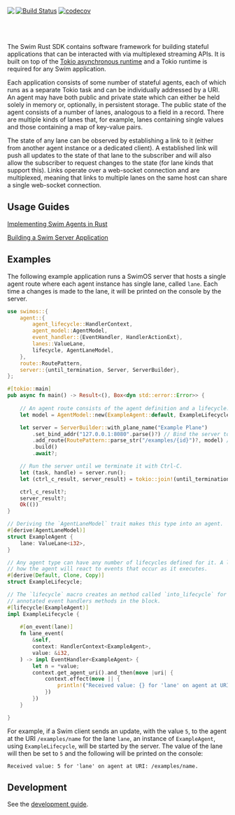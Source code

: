 [![Build Status](https://dev.azure.com/swimai-build/swim-rust/_apis/build/status/swimos.swim-rust?branchName=main)](https://dev.azure.com/swimai-build/swim-rust/_build/latest?definitionId=1&branchName=main)
[![codecov](https://codecov.io/gh/swimos/swim-rust/branch/main/graph/badge.svg?token=IVWBLXCGW8)](https://codecov.io/gh/swimos/swim-rust)
<a href="https://www.swimos.org"><img src="https://docs.swimos.org/readme/marlin-blue.svg" align="left"></a>
<br><br><br><br>

The Swim Rust SDK contains software framework for building stateful applications that can be interacted
with via multiplexed streaming APIs. It is built on top of the [Tokio asynchronous runtime](https://tokio.rs/)
and a Tokio runtime is required for any Swim application.

Each application consists of some number of stateful agents, each of which runs as a separate Tokio task
and can be individually addressed by a URI. An agent may have both public and private state which can either
be held solely in memory or, optionally, in persistent storage. The public state of the agent consists of a
number of lanes, analogous to a field in a record. There are multiple kinds of lanes that, for example, lanes
containing single values and those containing a map of key-value pairs.

The state of any lane can be observed by establishing a link to it (either from another agent instance or a
dedicated client). A established link will push all updates to the state of that lane to the subscriber and
will also allow the subscriber to request changes to the state (for lane kinds that support this). Links
operate over a web-socket connection and are multiplexed, meaning that links to multiple lanes on the same
host can share a single web-socket connection.

## Usage Guides

[Implementing Swim Agents in Rust](docs/agent.md)

[Building a Swim Server Application](docs/server.md)

## Examples

The following example application runs a SwimOS server that hosts a single agent route where each agent instance
has single lane, called `lane`. Each time a changes is made to the lane, it will be printed on the console by the
server.

```rust
use swimos::{
    agent::{
        agent_lifecycle::HandlerContext,
        agent_model::AgentModel,
        event_handler::{EventHandler, HandlerActionExt},
        lanes::ValueLane,
        lifecycle, AgentLaneModel,
    },
    route::RoutePattern,
    server::{until_termination, Server, ServerBuilder},
};

#[tokio::main]
pub async fn main() -> Result<(), Box<dyn std::error::Error>> {
    
    // An agent route consists of the agent definition and a lifecycle.
    let model = AgentModel::new(ExampleAgent::default, ExampleLifecycle.into_lifecycle());

    let server = ServerBuilder::with_plane_name("Example Plane")
        .set_bind_addr("127.0.0.1:8080".parse()?) // Bind the server to this address.
        .add_route(RoutePattern::parse_str("/examples/{id}")?, model) // Register the agent we have defined.
        .build()
        .await?;

    // Run the server until we terminate it with Ctrl-C.
    let (task, handle) = server.run();
    let (ctrl_c_result, server_result) = tokio::join!(until_termination(handle, None), task);

    ctrl_c_result?;
    server_result?;
    Ok(())
}

// Deriving the `AgentLaneModel` trait makes this type into an agent.
#[derive(AgentLaneModel)]
struct ExampleAgent {
    lane: ValueLane<i32>,
}

// Any agent type can have any number of lifecycles defined for it. A lifecycle describes
// how the agent will react to events that occur as it executes.
#[derive(Default, Clone, Copy)]
struct ExampleLifecycle;

// The `lifecycle` macro creates an method called `into_lifecycle` for the type, using the
// annotated event handlers methods in the block.
#[lifecycle(ExampleAgent)]
impl ExampleLifecycle {
    
    #[on_event(lane)]
    fn lane_event(
        &self,
        context: HandlerContext<ExampleAgent>,
        value: &i32,
    ) -> impl EventHandler<ExampleAgent> {
        let n = *value;
        context.get_agent_uri().and_then(move |uri| {
            context.effect(move || {
                println!("Received value: {} for 'lane' on agent at URI: {}.", n, uri);
            })
        })
    }

}
```

For example, if a Swim client sends an update, with the value `5`, to the agent at the URI `/examples/name` for the 
lane `lane`, an instance of `ExampleAgent`, using `ExampleLifecycle`, will be started by the server. The value of the 
lane will then be set to `5` and the following will be printed on the console:

```
Received value: 5 for 'lane' on agent at URI: /examples/name.
```

## Development

See the [development guide](DEVELOPMENT.md).